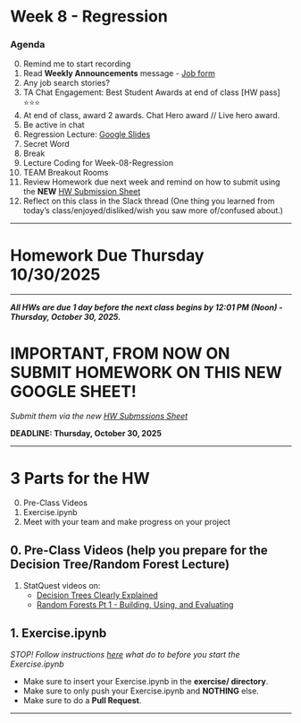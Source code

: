 # Week 8 - Regression

### Agenda
0. Remind me to start recording
1. Read **Weekly Announcements** message - [Job form](https://docs.google.com/forms/d/e/1FAIpQLSdp18OfCKTkB8ZndsytlQLU3G6gM1qe6JZDhm0LJJcYtFmwNA/viewform?usp=dialog)
2. Any job search stories?
3. TA Chat Engagement: Best Student Awards at end of class [HW pass] ⭐⭐⭐
4. At end of class, award 2 awards.  Chat Hero award // Live hero award. 
5. Be active in chat
6. Regression Lecture: [Google Slides](https://docs.google.com/presentation/d/1NocZHwSrV3dWgpWhmbMDSpPSqWwF9WiLWj8IT37ktnU/edit#slide=id.p)
7. Secret Word
8. Break
9. Lecture Coding for Week-08-Regression
10. TEAM Breakout Rooms
11. Review Homework due next week and remind on how to submit using the **NEW** [HW Submission Sheet](https://docs.google.com/spreadsheets/d/1YdhSynT-nOL_UkpDon7vJmy4zE0AU8_ICyFVjSplTLI/edit?usp=sharing)
12. Reflect on this class in the Slack thread (One thing you learned from today’s class/enjoyed/disliked/wish you saw more of/confused about.)

---

# Homework Due Thursday 10/30/2025

---

**_All HWs are due 1 day before the next class begins by 12:01 PM (Noon) - Thursday, October 30, 2025._**

# IMPORTANT, FROM NOW ON SUBMIT HOMEWORK ON THIS NEW GOOGLE SHEET!

_Submit them via the new [HW Submssions Sheet](https://docs.google.com/spreadsheets/d/1YdhSynT-nOL_UkpDon7vJmy4zE0AU8_ICyFVjSplTLI/edit?usp=sharing)_

**DEADLINE: Thursday, October 30, 2025**

---

# 3 Parts for the HW

0. Pre-Class Videos
1. Exercise.ipynb
2. Meet with your team and make progress on your project

## 0.  Pre-Class Videos (help you prepare for the Decision Tree/Random Forest Lecture)
1. StatQuest videos on: 
	* [Decision Trees Clearly Explained](https://www.youtube.com/watch?v=_L39rN6gz7Y&t=1s&ab_channel=StatQuestwithJoshStarmer)
	* [Random Forests Pt 1 - Building, Using, and Evaluating](https://www.youtube.com/watch?v=J4Wdy0Wc_xQ&t=52s&ab_channel=StatQuestwithJoshStarmer)

## 1. Exercise.ipynb
_STOP! Follow instructions [here](https://github.com/CUNYTechPrep/ds-fall-2025-fri-0630?tab=readme-ov-file#setup-instructions-github-and-homeworks) what do to before you start the Exercise.ipynb_

- Make sure to insert your Exercise.ipynb in the **exercise/ directory**.
- Make sure to only push your Exercise.ipynb and **NOTHING** else.
- Make sure to do a **Pull Request**.

---